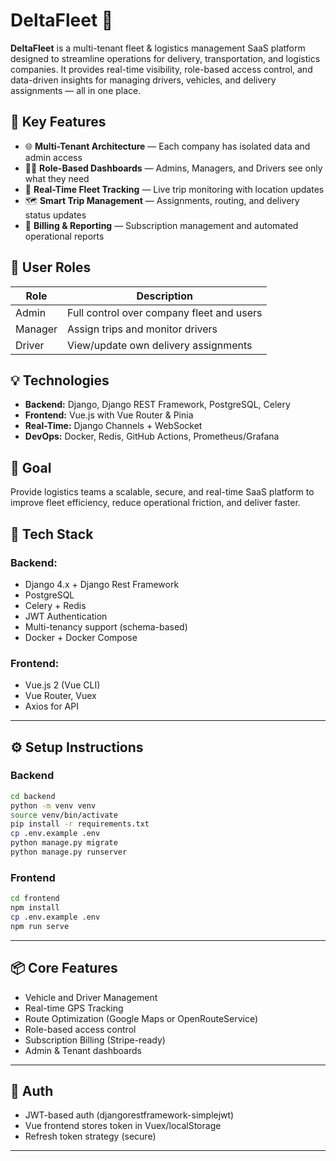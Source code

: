# DeltaFleet 🚚

**DeltaFleet** is a multi-tenant fleet & logistics management SaaS platform designed to streamline operations for delivery, transportation, and logistics companies. It provides real-time visibility, role-based access control, and data-driven insights for managing drivers, vehicles, and delivery assignments — all in one place.

## 🚀 Key Features

- 🌐 **Multi-Tenant Architecture** — Each company has isolated data and admin access
- 🧑‍✈️ **Role-Based Dashboards** — Admins, Managers, and Drivers see only what they need
- 📍 **Real-Time Fleet Tracking** — Live trip monitoring with location updates
- 🗺️ **Smart Trip Management** — Assignments, routing, and delivery status updates
- 💼 **Billing & Reporting** — Subscription management and automated operational reports

## 🔐 User Roles

| Role     | Description                              |
|----------|------------------------------------------|
| Admin    | Full control over company fleet and users |
| Manager  | Assign trips and monitor drivers          |
| Driver   | View/update own delivery assignments      |

## 💡 Technologies

- **Backend:** Django, Django REST Framework, PostgreSQL, Celery
- **Frontend:** Vue.js with Vue Router & Pinia
- **Real-Time:** Django Channels + WebSocket
- **DevOps:** Docker, Redis, GitHub Actions, Prometheus/Grafana

## 🏁 Goal

Provide logistics teams a scalable, secure, and real-time SaaS platform to improve fleet efficiency, reduce operational friction, and deliver faster.


## 🚀 Tech Stack

### Backend:

* Django 4.x + Django Rest Framework
* PostgreSQL
* Celery + Redis
* JWT Authentication
* Multi-tenancy support (schema-based)
* Docker + Docker Compose

### Frontend:

* Vue.js 2 (Vue CLI)
* Vue Router, Vuex
* Axios for API

---

## ⚙️ Setup Instructions

### Backend

```bash
cd backend
python -m venv venv
source venv/bin/activate
pip install -r requirements.txt
cp .env.example .env
python manage.py migrate
python manage.py runserver
```

### Frontend

```bash
cd frontend
npm install
cp .env.example .env
npm run serve
```

---

## 📦 Core Features

* Vehicle and Driver Management
* Real-time GPS Tracking
* Route Optimization (Google Maps or OpenRouteService)
* Role-based access control
* Subscription Billing (Stripe-ready)
* Admin & Tenant dashboards

---

## 🔐 Auth

* JWT-based auth (djangorestframework-simplejwt)
* Vue frontend stores token in Vuex/localStorage
* Refresh token strategy (secure)

---

